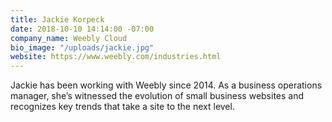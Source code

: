 ```yaml
---
title: Jackie Korpeck
date: 2018-10-10 14:14:00 -07:00
company_name: Weebly Cloud
bio_image: "/uploads/jackie.jpg"
website: https://www.weebly.com/industries.html
---
```


Jackie has been working with Weebly since 2014. As a business operations manager, she’s witnessed the evolution of small business websites and recognizes key trends that take a site to the next level.